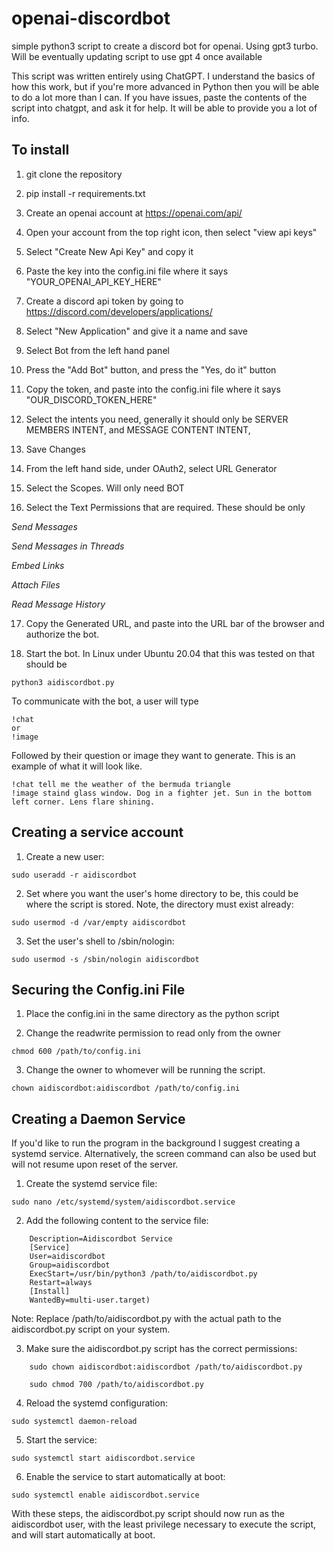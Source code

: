 # openai-discordbot #
simple python3 script to create a discord bot for openai. Using gpt3 turbo. Will be eventually updating script to use gpt 4 once available

This script was written entirely using ChatGPT. I understand the basics of how this work, but if you're more advanced in Python then you will be able to do a lot more than I can. If you have issues, paste the contents of the script into chatgpt, and ask it for help. It will be able to provide you a lot of info.

## To install ##
1. git clone the repository

2. pip install -r requirements.txt

3. Create an openai account at https://openai.com/api/

4. Open your account from the top right icon, then select "view api keys"

5. Select "Create New Api Key" and copy it

6. Paste the key into the config.ini file where it says "YOUR_OPENAI_API_KEY_HERE"

7. Create a discord api token by going to https://discord.com/developers/applications/

8. Select "New Application" and give it a name and save

9. Select Bot from the left hand panel

10. Press the "Add Bot" button, and press the "Yes, do it" button

11. Copy the token, and paste into the config.ini file where it says "OUR_DISCORD_TOKEN_HERE"

12. Select the intents you need, generally it should only be SERVER MEMBERS INTENT, and MESSAGE CONTENT INTENT,

13. Save Changes

14. From the left hand side, under OAuth2, select URL Generator

15. Select the Scopes. Will only need BOT

16. Select the Text Permissions that are required. These should be only

*Send Messages*

*Send Messages in Threads*

*Embed Links*

*Attach Files*

*Read Message History*

17. Copy the Generated URL, and paste into the URL bar of the browser and authorize the bot.

18. Start the bot. In Linux under Ubuntu 20.04 that this was tested on that should be

```
python3 aidiscordbot.py
```

To communicate with the bot, a user will type

```
!chat
or
!image
```

Followed by their question or image they want to generate. This is an example of what it will look like.

```
!chat tell me the weather of the bermuda triangle
!image staind glass window. Dog in a fighter jet. Sun in the bottom left corner. Lens flare shining.
```

## Creating a service account ##
1. Create a new user:
```
sudo useradd -r aidiscordbot
```

2. Set where you want the user's home directory to be, this could be where the script is stored. Note, the directory must exist already: 

```
sudo usermod -d /var/empty aidiscordbot
```

3. Set the user's shell to /sbin/nologin: 

```
sudo usermod -s /sbin/nologin aidiscordbot
```

## Securing the Config.ini File ##
1. Place the config.ini in the same directory as the python script

2. Change the readwrite permission to read only from the owner
```
chmod 600 /path/to/config.ini
```

3. Change the owner to whomever will be running the script. 
```
chown aidiscordbot:aidiscordbot /path/to/config.ini
```

## Creating a Daemon Service ##
If you'd like to run the program in the background I suggest creating a systemd service. Alternatively, the screen command can also be used but will not resume upon reset of the server.

1. Create the systemd service file: 

```
sudo nano /etc/systemd/system/aidiscordbot.service
```

2. Add the following content to the service file:


```    [Unit]
    Description=Aidiscordbot Service
    [Service]
    User=aidiscordbot
    Group=aidiscordbot
    ExecStart=/usr/bin/python3 /path/to/aidiscordbot.py
    Restart=always
    [Install]
    WantedBy=multi-user.target) 
```
Note: Replace /path/to/aidiscordbot.py with the actual path to the aidiscordbot.py script on your system.

3. Make sure the aidiscordbot.py script has the correct permissions:

```
    sudo chown aidiscordbot:aidiscordbot /path/to/aidiscordbot.py
    
    sudo chmod 700 /path/to/aidiscordbot.py 
```

4. Reload the systemd configuration:

```
sudo systemctl daemon-reload
```

5. Start the service:
```
sudo systemctl start aidiscordbot.service
```

6. Enable the service to start automatically at boot:
```
sudo systemctl enable aidiscordbot.service
```

With these steps, the aidiscordbot.py script should now run as the aidiscordbot user, with the least privilege necessary to execute the script, and will start automatically at boot.

